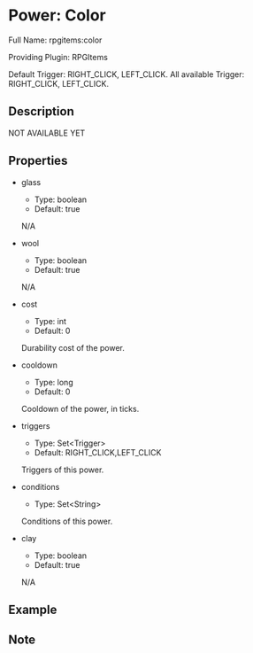 # Power: Color

<!-- This file is generated ingame by `/rpgitem gen-wiki`. -->
<!-- Please only edit between "beginCustomXXXX" and "endCustomXXXX".  -->
<!-- If you want to edit description of this power or property, -->
<!-- please edit corresponding section in "resources/lang/en_US.yml" -->

Full Name: rpgitems:color

Providing Plugin: RPGItems

Default Trigger: RIGHT_CLICK, LEFT_CLICK. All available Trigger: RIGHT_CLICK, LEFT_CLICK.

<!-- beginCustomHeader -->
<!-- endCustomHeader -->

## Description

NOT AVAILABLE YET
<!-- beginCustomDescription -->
<!-- endCustomDescription -->

## Properties

* glass

  * Type: boolean
  * Default: true

  N/A

* wool

  * Type: boolean
  * Default: true

  N/A

* cost

  * Type: int
  * Default: 0

  Durability cost of the power.

* cooldown

  * Type: long
  * Default: 0

  Cooldown of the power, in ticks.

* triggers

  * Type: Set&lt;Trigger&gt;
  * Default: RIGHT_CLICK,LEFT_CLICK

  Triggers of this power.

* conditions

  * Type: Set&lt;String&gt;

  Conditions of this power.

* clay

  * Type: boolean
  * Default: true

  N/A

<!-- beginCustomProperties -->
<!-- endCustomProperties -->

## Example

<!-- beginCustomExample -->
<!-- endCustomExample -->

## Note

<!-- beginCustomNote -->
<!-- endCustomNote -->